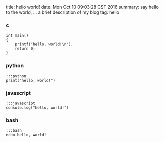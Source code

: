 title: hello world!
date: Mon Oct 10 09:03:28 CST 2016
summary: say hello to the world, ... a brief description of my blog
tag: hello

### c

    int main()
    {
        printf("hello, world!\n");
        return 0;
    }

### python

    :::python
    print("hello, world!")

### javascript

    :::javascript
    console.log("hello, world!")

### bash

    :::bash
    echo hello, world!
